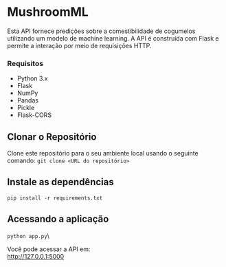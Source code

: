 # MushroomML
Esta API fornece predições sobre a comestibilidade de cogumelos utilizando um modelo de machine learning. A API é construída com Flask e permite a interação por meio de requisições HTTP.

### Requisitos
- Python 3.x
- Flask
- NumPy
- Pandas
- Pickle
- Flask-CORS

## Clonar o Repositório
Clone este repositório para o seu ambiente local usando o seguinte comando: `git clone <URL do repositório>`

## Instale as dependências
`pip install -r requirements.txt`

## Acessando a aplicação
`python app.py`\

Você pode acessar a API em:\
<http://127.0.0.1:5000>
